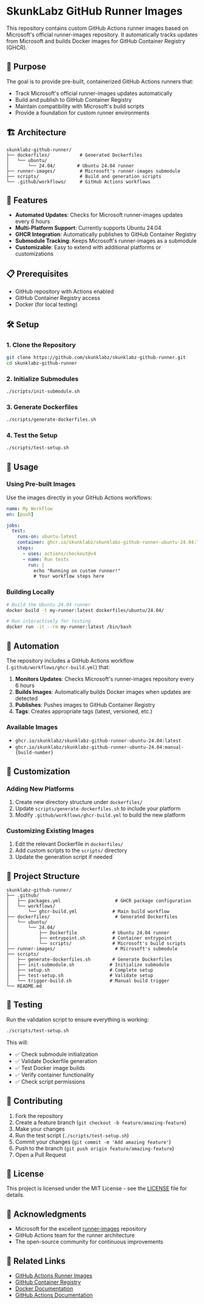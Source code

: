 # SkunkLabz GitHub Runner Images

This repository contains custom GitHub Actions runner images based on Microsoft's official runner-images repository. It automatically tracks updates from Microsoft and builds Docker images for GitHub Container Registry (GHCR).

## 🎯 Purpose

The goal is to provide pre-built, containerized GitHub Actions runners that:
- Track Microsoft's official runner-images updates automatically
- Build and publish to GitHub Container Registry
- Maintain compatibility with Microsoft's build scripts
- Provide a foundation for custom runner environments

## 🏗️ Architecture

```
skunklabz-github-runner/
├── dockerfiles/           # Generated Dockerfiles
│   └── ubuntu/
│       └── 24.04/        # Ubuntu 24.04 runner
├── runner-images/         # Microsoft's runner-images submodule
├── scripts/               # Build and generation scripts
└── .github/workflows/     # GitHub Actions workflows
```

## 🚀 Features

- **Automated Updates**: Checks for Microsoft runner-images updates every 6 hours
- **Multi-Platform Support**: Currently supports Ubuntu 24.04
- **GHCR Integration**: Automatically publishes to GitHub Container Registry
- **Submodule Tracking**: Keeps Microsoft's runner-images as a submodule
- **Customizable**: Easy to extend with additional platforms or customizations

## 📋 Prerequisites

- GitHub repository with Actions enabled
- GitHub Container Registry access
- Docker (for local testing)

## 🛠️ Setup

### 1. Clone the Repository

```bash
git clone https://github.com/skunklabz/skunklabz-github-runner.git
cd skunklabz-github-runner
```

### 2. Initialize Submodules

```bash
./scripts/init-submodule.sh
```

### 3. Generate Dockerfiles

```bash
./scripts/generate-dockerfiles.sh
```

### 4. Test the Setup

```bash
./scripts/test-setup.sh
```

## 🐳 Usage

### Using Pre-built Images

Use the images directly in your GitHub Actions workflows:

```yaml
name: My Workflow
on: [push]

jobs:
  test:
    runs-on: ubuntu-latest
    container: ghcr.io/skunklabz/skunklabz-github-runner-ubuntu-24.04:latest
    steps:
      - uses: actions/checkout@v4
      - name: Run tests
        run: |
          echo "Running on custom runner!"
          # Your workflow steps here
```

### Building Locally

```bash
# Build the Ubuntu 24.04 runner
docker build -t my-runner:latest dockerfiles/ubuntu/24.04/

# Run interactively for testing
docker run -it --rm my-runner:latest /bin/bash
```

## 🔄 Automation

The repository includes a GitHub Actions workflow (`.github/workflows/ghcr-build.yml`) that:

1. **Monitors Updates**: Checks Microsoft's runner-images repository every 6 hours
2. **Builds Images**: Automatically builds Docker images when updates are detected
3. **Publishes**: Pushes images to GitHub Container Registry
4. **Tags**: Creates appropriate tags (latest, versioned, etc.)

### Available Images

- `ghcr.io/skunklabz/skunklabz-github-runner-ubuntu-24.04:latest`
- `ghcr.io/skunklabz/skunklabz-github-runner-ubuntu-24.04:manual-{build-number}`

## 🔧 Customization

### Adding New Platforms

1. Create new directory structure under `dockerfiles/`
2. Update `scripts/generate-dockerfiles.sh` to include your platform
3. Modify `.github/workflows/ghcr-build.yml` to build the new platform

### Customizing Existing Images

1. Edit the relevant Dockerfile in `dockerfiles/`
2. Add custom scripts to the `scripts/` directory
3. Update the generation script if needed

## 📁 Project Structure

```
skunklabz-github-runner/
├── .github/
│   ├── packages.yml                    # GHCR package configuration
│   └── workflows/
│       └── ghcr-build.yml             # Main build workflow
├── dockerfiles/                        # Generated Dockerfiles
│   └── ubuntu/
│       └── 24.04/
│           ├── Dockerfile             # Ubuntu 24.04 runner
│           ├── entrypoint.sh          # Container entrypoint
│           └── scripts/               # Microsoft's build scripts
├── runner-images/                      # Microsoft's submodule
├── scripts/
│   ├── generate-dockerfiles.sh        # Generate Dockerfiles
│   ├── init-submodule.sh             # Initialize submodule
│   ├── setup.sh                      # Complete setup
│   ├── test-setup.sh                 # Validate setup
│   └── trigger-build.sh              # Manual build trigger
└── README.md
```

## 🧪 Testing

Run the validation script to ensure everything is working:

```bash
./scripts/test-setup.sh
```

This will:
- ✅ Check submodule initialization
- ✅ Validate Dockerfile generation
- ✅ Test Docker image builds
- ✅ Verify container functionality
- ✅ Check script permissions

## 🤝 Contributing

1. Fork the repository
2. Create a feature branch (`git checkout -b feature/amazing-feature`)
3. Make your changes
4. Run the test script (`./scripts/test-setup.sh`)
5. Commit your changes (`git commit -m 'Add amazing feature'`)
6. Push to the branch (`git push origin feature/amazing-feature`)
7. Open a Pull Request

## 📝 License

This project is licensed under the MIT License - see the [LICENSE](LICENSE) file for details.

## 🙏 Acknowledgments

- Microsoft for the excellent [runner-images](https://github.com/actions/runner-images) repository
- GitHub Actions team for the runner architecture
- The open-source community for continuous improvements

## 🔗 Related Links

- [GitHub Actions Runner Images](https://github.com/actions/runner-images)
- [GitHub Container Registry](https://docs.github.com/en/packages/working-with-a-github-packages-registry/working-with-the-container-registry)
- [Docker Documentation](https://docs.docker.com/)
- [GitHub Actions Documentation](https://docs.github.com/en/actions)